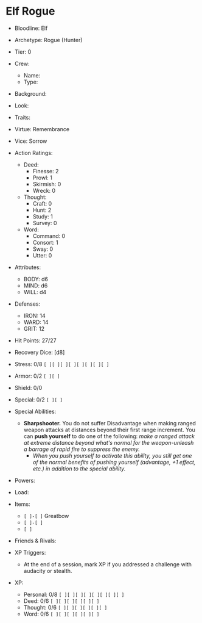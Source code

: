 # Elf Rogue

- Bloodline: Elf
- Archetype: Rogue (Hunter)
- Tier: 0
- Crew:
    - Name:
    - Type:
- Background:
- Look:
- Traits:
- Virtue: Remembrance
- Vice: Sorrow

- Action Ratings:
    - Deed:
        - Finesse: 2
        - Prowl: 1
        - Skirmish: 0
        - Wreck: 0
    - Thought:
        - Craft: 0
        - Hunt: 2
        - Study: 1
        - Survey: 0
    - Word:
        - Command: 0
        - Consort: 1
        - Sway: 0
        - Utter: 0
- Attributes:
    - BODY: d6
    - MIND: d6
    - WILL: d4
- Defenses:
    - IRON: 14
    - WARD: 14
    - GRIT: 12

- Hit Points: 27/27
- Recovery Dice: [d8]
- Stress: 0/8 `[ ][ ][ ][ ][ ][ ][ ][ ]`
- Armor: 0/2 `[ ][ ]`
- Shield: 0/0
- Special: 0/2 `[ ][ ]`

- Special Abilities:
    - **Sharpshooter.** You do not suffer Disadvantage when making ranged weapon attacks at distances beyond their first range increment. You can **push yourself** to do one of the following: *make a ranged attack at extreme distance beyond what's normal for the weapon-unleash a barrage of rapid fire to suppress the enemy.*
        - *When you push yourself to activate this ability, you still get one of the normal benefits of pushing yourself (advantage, +1 effect, etc.) in addition to the special ability.*
- Powers:
- Load:
- Items:
    - `[ ]-[ ]` Greatbow
    - `[ ]-[ ]`
    - `[ ]`
- Friends & Rivals:

- XP Triggers:
    - At the end of a session, mark XP if you addressed a challenge with audacity or stealth.
- XP:
    - Personal: 0/8 `[ ][ ][ ][ ][ ][ ][ ][ ]`
    - Deed: 0/6 `[ ][ ][ ][ ][ ][ ]`
    - Thought: 0/6 `[ ][ ][ ][ ][ ][ ]`
    - Word: 0/6 `[ ][ ][ ][ ][ ][ ]`
